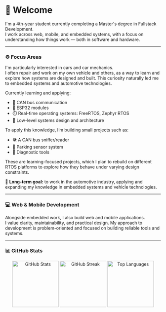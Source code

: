 # 👋 Welcome

I'm a 4th-year student currently completing a Master's degree in Fullstack Development.  
I work across web, mobile, and embedded systems, with a focus on understanding how things work — both in software and hardware.

---

### ⚙️ Focus Areas

I'm particularly interested in cars and car mechanics.  
I often repair and work on my own vehicle and others, as a way to learn and explore how systems are designed and built. This curiosity naturally led me to embedded systems and automotive technologies.

Currently learning and applying:

- 🧩 CAN bus communication
- 📡 ESP32 modules
- ⏱️ Real-time operating systems: FreeRTOS, Zephyr RTOS
- 🧠 Low-level systems design and architecture

To apply this knowledge, I’m building small projects such as:

- 🛠️ A CAN bus sniffer/reader
- 📍 Parking sensor system
- 🔧 Diagnostic tools

These are learning-focused projects, which I plan to rebuild on different RTOS platforms to explore how they behave under varying design constraints.

🎯 **Long-term goal:** to work in the automotive industry, applying and expanding my knowledge in embedded systems and vehicle technologies.

---

### 💻 Web & Mobile Development

Alongside embedded work, I also build web and mobile applications.  
I value clarity, maintainability, and practical design. My approach to development is problem-oriented and focused on building reliable tools and systems.

---

### 📊 GitHub Stats

<div align="center">

  <img src="https://github-readme-stats.vercel.app/api?username=MhaFADH&show_icons=true&theme=graywhite" alt="GitHub Stats" height="150"/>
  <img src="https://streak-stats.demolab.com/?user=MhaFADH&theme=graywhite" alt="GitHub Streak" height="150"/>
  <img src="https://github-readme-stats.vercel.app/api/top-langs/?username=MhaFADH&layout=compact&theme=graywhite" alt="Top Languages" height="150"/>

</div>
